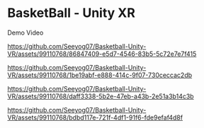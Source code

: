 # BasketBall - Unity XR
Demo Video

https://github.com/Seeyog07/Basketball-Unity-VR/assets/99110768/86847409-e5d7-4546-83b5-5c72e7e7f415


https://github.com/Seeyog07/Basketball-Unity-VR/assets/99110768/1be19abf-e888-414c-9f07-730ceccac2db


https://github.com/Seeyog07/Basketball-Unity-VR/assets/99110768/daff3338-5b2e-47eb-a43b-2e51a3b14c3b


https://github.com/Seeyog07/Basketball-Unity-VR/assets/99110768/bdbd117e-721f-4df1-91f6-fde9efaf4d8f

